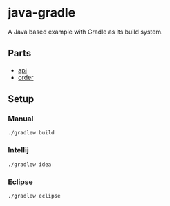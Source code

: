 # java-gradle
A Java based example with Gradle as its build system.

## Parts

* [api](api/README.md)
* [order](order/README.md)

## Setup

### Manual

``./gradlew build``

### Intellij

``./gradlew idea``

### Eclipse

``./gradlew eclipse``